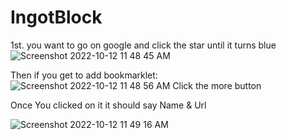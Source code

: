 # IngotBlock
1st. you want to go on google and click the star until it turns blue             ![Screenshot 2022-10-12 11 48 45 AM](https://user-images.githubusercontent.com/115572157/195403287-e8e6ee39-6446-4f40-bac7-e400da3ea183.png)





Then if you get to add bookmarklet:  
![Screenshot 2022-10-12 11 48 56 AM](https://user-images.githubusercontent.com/115572157/195403558-a35faee3-f220-4ad3-a013-47ae7339f3df.png)                                                     Click the more button






Once You clicked on it it should say Name & Url





![Screenshot 2022-10-12 11 49 16 AM](https://user-images.githubusercontent.com/115572157/195404120-1dbed401-542f-486d-99d2-3f77cb4ad32d.png)
